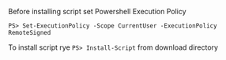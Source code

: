 Before installing script set Powershell Execution Policy

`PS> Set-ExecutionPolicy -Scope CurrentUser -ExecutionPolicy RemoteSigned`

To install script rye `PS> Install-Script` from download directory
